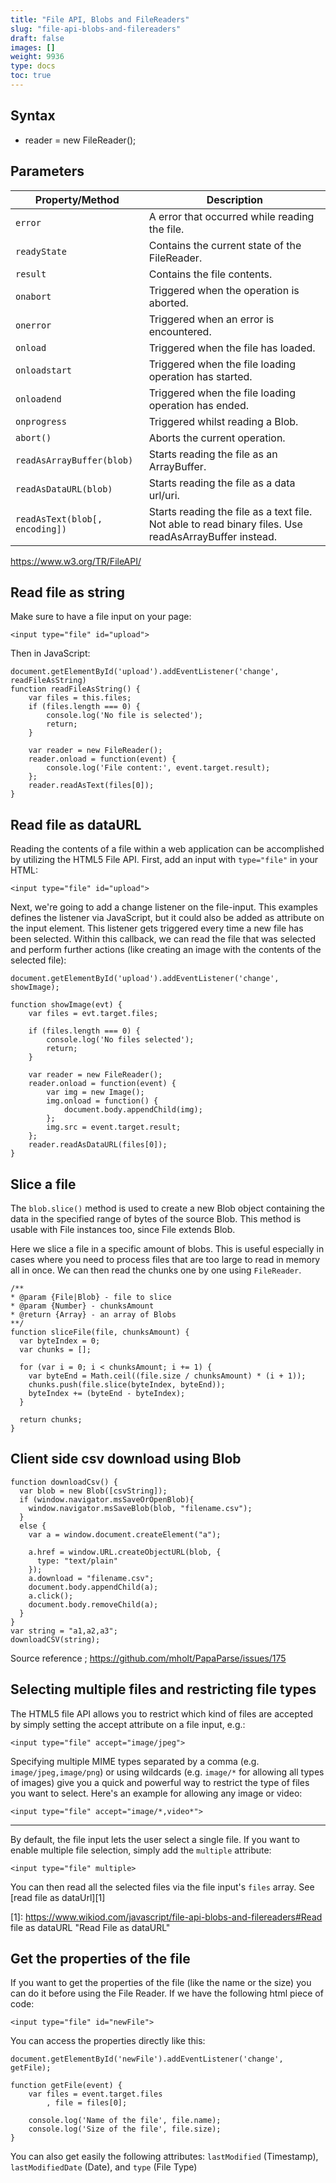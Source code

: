 ```yaml
---
title: "File API, Blobs and FileReaders"
slug: "file-api-blobs-and-filereaders"
draft: false
images: []
weight: 9936
type: docs
toc: true
---
```


## Syntax
- reader = new FileReader();

## Parameters
| Property/Method | Description |
| ------ | ------ |
| `error`   | A error that occurred while reading the file. |
| `readyState` | Contains the current state of the FileReader. |
| `result` | Contains the file contents. |
| `onabort` | Triggered when the operation is aborted. |
| `onerror` | Triggered when an error is encountered. |
| `onload` | Triggered when the file has loaded. |
| `onloadstart` | Triggered when the file loading operation has started. |
| `onloadend` | Triggered when the file loading operation has ended. |
| `onprogress` | Triggered whilst reading a Blob. |
| `abort()` | Aborts the current operation. |
| `readAsArrayBuffer(blob)` | Starts reading the file as an ArrayBuffer. |
| `readAsDataURL(blob)` | Starts reading the file as a data url/uri. |
| `readAsText(blob[, encoding])` | Starts reading the file as a text file. Not able to read binary files. Use readAsArrayBuffer instead. |

https://www.w3.org/TR/FileAPI/

## Read file as string
Make sure to have a file input on your page:

    <input type="file" id="upload">

Then in JavaScript:

    document.getElementById('upload').addEventListener('change', readFileAsString)
    function readFileAsString() {
        var files = this.files;
        if (files.length === 0) {
            console.log('No file is selected');
            return;
        }

        var reader = new FileReader();
        reader.onload = function(event) {
            console.log('File content:', event.target.result);
        };
        reader.readAsText(files[0]);
    }

## Read file as dataURL
Reading the contents of a file within a web application can be accomplished by utilizing the HTML5 File API. First, add an input with `type="file"` in your HTML:

    <input type="file" id="upload">

Next, we're going to add a change listener on the file-input. This examples defines the listener via JavaScript, but it could also be added as attribute on the input element. 
This listener gets triggered every time a new file has been selected. Within this callback, we can read the file that was selected and perform further actions (like creating an image with the contents of the selected file):

    document.getElementById('upload').addEventListener('change', showImage);

    function showImage(evt) {
        var files = evt.target.files;

        if (files.length === 0) {
            console.log('No files selected');
            return;
        }
    
        var reader = new FileReader();
        reader.onload = function(event) {
            var img = new Image();
            img.onload = function() {
                document.body.appendChild(img);
            };
            img.src = event.target.result;
        };
        reader.readAsDataURL(files[0]);
    }

## Slice a file
The `blob.slice()` method is used to create a new Blob object containing the data in the specified range of bytes of the source Blob. This method is usable with File instances too, since File extends Blob.

Here we slice a file in a specific amount of blobs. This is useful especially in cases where you need to process files that are too large to read in memory all in once. We can then read the chunks one by one using `FileReader`.



    /**
    * @param {File|Blob} - file to slice
    * @param {Number} - chunksAmount
    * @return {Array} - an array of Blobs
    **/
    function sliceFile(file, chunksAmount) {
      var byteIndex = 0;
      var chunks = [];
        
      for (var i = 0; i < chunksAmount; i += 1) {
        var byteEnd = Math.ceil((file.size / chunksAmount) * (i + 1));
        chunks.push(file.slice(byteIndex, byteEnd));
        byteIndex += (byteEnd - byteIndex);
      }
    
      return chunks;
    }



## Client side csv download using Blob
    function downloadCsv() {
      var blob = new Blob([csvString]);
      if (window.navigator.msSaveOrOpenBlob){
        window.navigator.msSaveBlob(blob, "filename.csv");
      }
      else {
        var a = window.document.createElement("a");
    
        a.href = window.URL.createObjectURL(blob, {
          type: "text/plain"
        });
        a.download = "filename.csv";
        document.body.appendChild(a);
        a.click();
        document.body.removeChild(a);
      }
    }
    var string = "a1,a2,a3";
    downloadCSV(string);

Source reference ; https://github.com/mholt/PapaParse/issues/175






## Selecting multiple files and restricting file types
The HTML5 file API allows you to restrict which kind of files are accepted by simply setting the accept attribute on a file input, e.g.:

    <input type="file" accept="image/jpeg">

Specifying multiple MIME types separated by a comma (e.g. `image/jpeg,image/png`) or using wildcards (e.g. `image/*` for allowing all types of images) give you a quick and powerful way to restrict the type of files you want to select. Here's an example for allowing any image or video:

    <input type="file" accept="image/*,video*">


----------


By default, the file input lets the user select a single file. If you want to enable multiple file selection, simply add the `multiple` attribute:

    <input type="file" multiple>

You can then read all the selected files via the file input's `files` array. See [read file as dataUrl][1]


  [1]: https://www.wikiod.com/javascript/file-api-blobs-and-filereaders#Read file as dataURL "Read File as dataURL"

## Get the properties of the file
If you want to get the properties of the file (like the name or the size) you can do it before using the File Reader. If we have the following html piece of code: 

    <input type="file" id="newFile">

You can access the properties directly like this:

    document.getElementById('newFile').addEventListener('change', getFile);

    function getFile(event) {
        var files = event.target.files
            , file = files[0];

        console.log('Name of the file', file.name);
        console.log('Size of the file', file.size);
    }

You can also get easily the following attributes: `lastModified` (Timestamp), `lastModifiedDate` (Date), and `type` (File Type)




